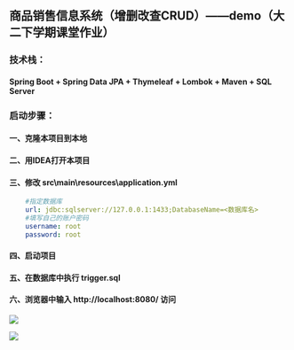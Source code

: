 ## 商品销售信息系统（增删改查CRUD）——demo（大二下学期课堂作业）
### 技术栈：
#### Spring Boot + Spring Data JPA + Thymeleaf + Lombok + Maven + SQL Server
### 启动步骤：
#### 一、克隆本项目到本地
#### 二、用IDEA打开本项目
#### 三、修改 src\main\resources\application.yml
```yaml
    #指定数据库
    url: jdbc:sqlserver://127.0.0.1:1433;DatabaseName=<数据库名>
    #填写自己的账户密码
    username: root
    password: root
```

#### 四、启动项目

#### 五、在数据库中执行 trigger.sql

#### 六、浏览器中输入 http://localhost:8080/ 访问

![](https://t1.picb.cc/uploads/2020/05/24/koEQbJ.png)

![](https://t1.picb.cc/uploads/2020/05/24/koKv6g.png)
